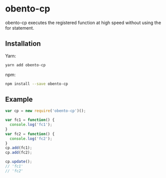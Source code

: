 # obento-cp
obento-cp executes the registered function at high speed without using the for statement.

## Installation
Yarn:
```bash
yarn add obento-cp
```

npm:
```bash
npm install --save obento-cp
```

## Example
```javascript
var cp = new require('obento-cp')();

var fc1 = function() {
  console.log('fc1');
}
var fc2 = function() {
  console.log('fc2');
}
cp.add(fc1);
cp.add(fc2);

cp.update();
// 'fc1'
// 'fc2'
```




